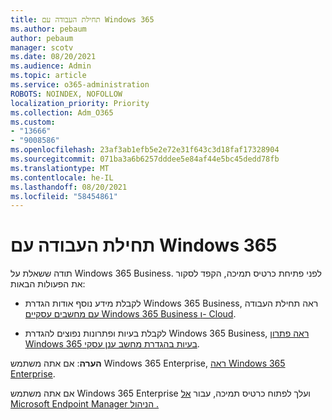 ```yaml
---
title: תחילת העבודה עם Windows 365
ms.author: pebaum
author: pebaum
manager: scotv
ms.date: 08/20/2021
ms.audience: Admin
ms.topic: article
ms.service: o365-administration
ROBOTS: NOINDEX, NOFOLLOW
localization_priority: Priority
ms.collection: Adm_O365
ms.custom:
- "13666"
- "9008586"
ms.openlocfilehash: 23af3ab1efb5e2e72e31f643c3d18faf17328904
ms.sourcegitcommit: 071ba3a6b6257dddee5e84af44e5bc45dedd78fb
ms.translationtype: MT
ms.contentlocale: he-IL
ms.lasthandoff: 08/20/2021
ms.locfileid: "58454861"
---
```

# <a name="getting-started-with-windows-365"></a>תחילת העבודה עם Windows 365

תודה ששאלת על Windows 365 Business. לפני פתיחת כרטיס תמיכה, הקפד לסקור את הפעולות הבאות:

- לקבלת מידע נוסף אודות הגדרת Windows 365 Business, ראה תחילת העבודה [עם מחשבים עסקיים Windows 365 Business ו- Cloud](https://docs.microsoft.com/microsoft-365/admin/setup/get-started-windows-365-business).

- לקבלת בעיות ופתרונות נפוצים להגדרת Windows 365 Business, [ראה פתרון Windows בעיות בהגדרת מחשב ענן עסקי 365](https://docs.microsoft.com/microsoft-365/admin/setup/troubleshoot-windows-365-business).

**הערה**: אם אתה משתמש Windows 365 Enterprise, [ראה Windows 365 Enterprise](https://docs.microsoft.com/windows-365/).

אם אתה משתמש Windows 365 Enterprise ועלך לפתוח כרטיס תמיכה, עבור [אל Microsoft Endpoint Manager הניהול .](https://endpoint.microsoft.com/)
